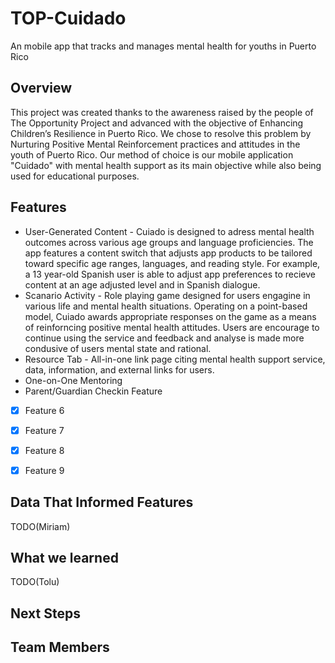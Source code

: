# TOP-Cuidado
An mobile app that tracks and manages mental health for youths in Puerto Rico

## Overview
This project was created thanks to the awareness raised by the people of The Opportunity Project and advanced with the objective of Enhancing Children’s Resilience in Puerto Rico. We chose to resolve this problem by Nurturing Positive Mental Reinforcement practices and attitudes in the youth of Puerto Rico. Our method of choice is our mobile application "Cuidado" with mental health support as its main objective while also being used for educational purposes.


## Features

- User-Generated Content - Cuiado is designed to adress mental health outcomes across various age groups and language proficiencies. The app features a content switch that adjusts app products to be tailored toward specific age ranges, languages, and reading style. For example, a 13 year-old Spanish user is able to adjust app preferences to recieve content at an age adjusted level and in Spanish dialogue.
- Scanario Activity - Role playing game designed for users engagine in various life and mental health situations. Operating on a point-based model, Cuiado awards appropriate responses on the game as a means of reinforncing positive mental health attitudes. Users are encourage to continue using the service and feedback and analyse is made more condusive of users mental state and rational.
- Resource Tab - All-in-one link page citing mental health support service, data, information, and external links for users.
- One-on-One Mentoring
- Parent/Guardian Checkin Feature
- [x] Feature 6
- [x] Feature 7
- [x] Feature 8
- [x] Feature 9


## Data That Informed Features
TODO(Miriam)


## What we learned
TODO(Tolu)

## Next Steps




## Team Members

